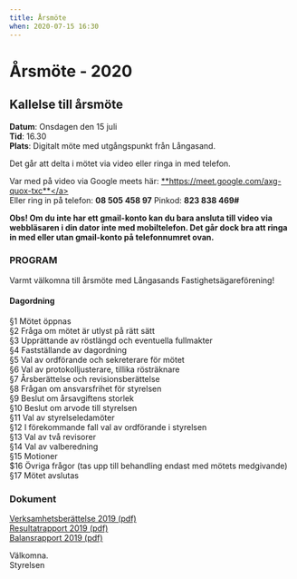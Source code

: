 ```yaml
---
title: Årsmöte
when: 2020-07-15 16:30 
---
```

# Årsmöte - 2020

## Kallelse till årsmöte
**Datum**: Onsdagen den 15 juli  
**Tid**: 16.30  
**Plats**: Digitalt möte med utgångspunkt från Långasand.

Det går att delta i mötet via video eller ringa in med telefon. 

Var med på video via Google meets här: <a href="https://meet.google.com/axg-quox-txc">**https://meet.google.com/axg-quox-txc**</a>  
Eller ring in på telefon: **08 505 458 97‬** Pinkod: **‪823 838 469‬#**

**Obs! Om du inte har ett gmail-konto kan du bara ansluta till video via webbläsaren i din dator inte med mobiltelefon. Det går dock bra att ringa in med eller utan gmail-konto på telefonnumret ovan.**

### PROGRAM

Varmt välkomna till årsmöte med Långasands Fastighetsägareförening!

#### Dagordning 

§1 Mötet öppnas  
§2 Fråga om mötet är utlyst på rätt sätt  
§3 Upprättande av röstlängd och eventuella fullmakter  
§4 Fastställande av dagordning  
§5 Val av ordförande och sekreterare för mötet  
§6 Val av protokolljusterare, tillika rösträknare  
§7 Årsberättelse och revisionsberättelse  
§8 Frågan om ansvarsfrihet för styrelsen  
§9 Beslut om årsavgiftens storlek  
§10 Beslut om arvode till styrelsen  
§11 Val av styrelseledamöter  
§12 I förekommande fall val av ordförande i styrelsen  
§13 Val av två revisorer  
§14 Val av valberedning  
§15 Motioner  
$16 Övriga frågor (tas upp till behandling endast med mötets medgivande)   
§17 Mötet avslutas  

### Dokument

<a href="/assets/documents/Verksamhetsberättelse för Långasands Fastighetsägareförening 2019.pdf">Verksamhetsberättelse 2019 (pdf)</a>  
<a href="/assets/documents/resultatrapport_2019.pdf">Resultatrapport 2019 (pdf)</a>  
<a href="/assets/documents/balansrapport_2019.pdf">Balansrapport 2019 (pdf)</a>  

Välkomna.  
Styrelsen
